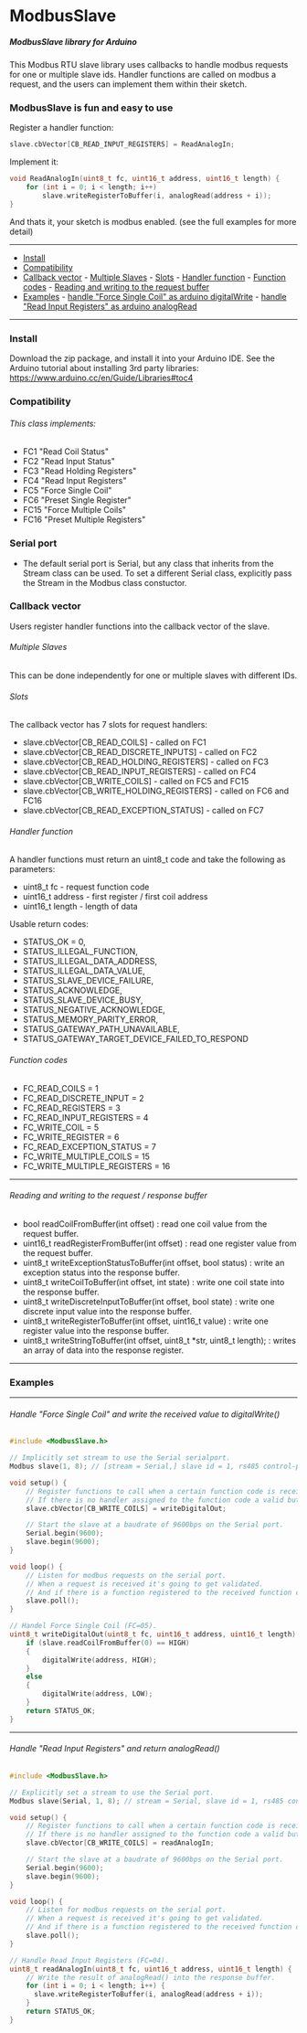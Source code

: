 # ModbusSlave

##### ModbusSlave library for Arduino

This Modbus RTU slave library uses callbacks to handle modbus requests for one or multiple slave ids.
Handler functions are called on modbus a request, and the users can implement them within their sketch.

### ModbusSlave is fun and easy to use

Register a handler function:

```c
slave.cbVector[CB_READ_INPUT_REGISTERS] = ReadAnalogIn;
```

Implement it:

```c
void ReadAnalogIn(uint8_t fc, uint16_t address, uint16_t length) {
    for (int i = 0; i < length; i++)
        slave.writeRegisterToBuffer(i, analogRead(address + i));
}
```

And thats it, your sketch is modbus enabled. (see the full examples for more detail)

---

- [Install](#install)
- [Compatibility](#compatibility)
- [Callback vector](#callback-vector) - [Multiple Slaves](#multiple-slaves) - [Slots](#slots) - [Handler function](#handler-function) - [Function codes](#function-codes) - [Reading and writing to the request buffer](#reading-and-writing-to-the-request-buffer)
- [Examples](#examples) - [handle "Force Single Coil" as arduino digitalWrite](#handle-force-single-coil-as-arduino-digitalwrite) - [handle "Read Input Registers" as arduino analogRead](#handle-read-input-registers-as-arduino-analogread)

---

### Install

Download the zip package, and install it into your Arduino IDE. See the Arduino tutorial about installing 3rd party libraries: https://www.arduino.cc/en/Guide/Libraries#toc4

### Compatibility

###### This class implements:

- FC1 "Read Coil Status"
- FC2 "Read Input Status"
- FC3 "Read Holding Registers"
- FC4 "Read Input Registers"
- FC5 "Force Single Coil"
- FC6 "Preset Single Register"
- FC15 "Force Multiple Coils"
- FC16 "Preset Multiple Registers"

### Serial port

- The default serial port is Serial, but any class that inherits from the Stream class can be used.
  To set a different Serial class, explicitly pass the Stream in the Modbus class constuctor.

### Callback vector

Users register handler functions into the callback vector of the slave.

###### Multiple Slaves

This can be done independently for one or multiple slaves with different IDs.

###### Slots

The callback vector has 7 slots for request handlers:

- slave.cbVector[CB_READ_COILS] - called on FC1
- slave.cbVector[CB_READ_DISCRETE_INPUTS] - called on FC2
- slave.cbVector[CB_READ_HOLDING_REGISTERS] - called on FC3
- slave.cbVector[CB_READ_INPUT_REGISTERS] - called on FC4
- slave.cbVector[CB_WRITE_COILS] - called on FC5 and FC15
- slave.cbVector[CB_WRITE_HOLDING_REGISTERS] - called on FC6 and FC16
- slave.cbVector[CB_READ_EXCEPTION_STATUS] - called on FC7

###### Handler function

A handler functions must return an uint8_t code and take the following as parameters:

- uint8_t fc - request function code
- uint16_t address - first register / first coil address
- uint16_t length - length of data

Usable return codes:

- STATUS_OK = 0,
- STATUS_ILLEGAL_FUNCTION,
- STATUS_ILLEGAL_DATA_ADDRESS,
- STATUS_ILLEGAL_DATA_VALUE,
- STATUS_SLAVE_DEVICE_FAILURE,
- STATUS_ACKNOWLEDGE,
- STATUS_SLAVE_DEVICE_BUSY,
- STATUS_NEGATIVE_ACKNOWLEDGE,
- STATUS_MEMORY_PARITY_ERROR,
- STATUS_GATEWAY_PATH_UNAVAILABLE,
- STATUS_GATEWAY_TARGET_DEVICE_FAILED_TO_RESPOND

###### Function codes

- FC_READ_COILS = 1
- FC_READ_DISCRETE_INPUT = 2
- FC_READ_REGISTERS = 3
- FC_READ_INPUT_REGISTERS = 4
- FC_WRITE_COIL = 5
- FC_WRITE_REGISTER = 6
- FC_READ_EXCEPTION_STATUS = 7
- FC_WRITE_MULTIPLE_COILS = 15
- FC_WRITE_MULTIPLE_REGISTERS = 16

---

###### Reading and writing to the request / response buffer

- bool readCoilFromBuffer(int offset) : read one coil value from the request buffer.
- uint16_t readRegisterFromBuffer(int offset) : read one register value from the request buffer.
- uint8_t writeExceptionStatusToBuffer(int offset, bool status) : write an exception status into the response buffer.
- uint8_t writeCoilToBuffer(int offset, int state) : write one coil state into the response buffer.
- uint8_t writeDiscreteInputToBuffer(int offset, bool state) : write one discrete input value into the response buffer.
- uint8_t writeRegisterToBuffer(int offset, uint16_t value) : write one register value into the response buffer.
- uint8_t writeStringToBuffer(int offset, uint8_t \*str, uint8_t length); : writes an array of data into the response register.

---

### Examples

---

###### Handle "Force Single Coil" and write the received value to digitalWrite()
```cpp
#include <ModbusSlave.h>

// Implicitly set stream to use the Serial serialport.
Modbus slave(1, 8); // [stream = Serial,] slave id = 1, rs485 control-pin = 8

void setup() {
    // Register functions to call when a certain function code is received.
    // If there is no handler assigned to the function code a valid but empty message will be replied.
    slave.cbVector[CB_WRITE_COILS] = writeDigitalOut;

    // Start the slave at a baudrate of 9600bps on the Serial port.
    Serial.begin(9600);
    slave.begin(9600);
}

void loop() {
    // Listen for modbus requests on the serial port.
    // When a request is received it's going to get validated.
    // And if there is a function registered to the received function code, this function will be executed.
    slave.poll();
}

// Handel Force Single Coil (FC=05).
uint8_t writeDigitalOut(uint8_t fc, uint16_t address, uint16_t length) {
    if (slave.readCoilFromBuffer(0) == HIGH)
    {
        digitalWrite(address, HIGH);
    }
    else
    {
        digitalWrite(address, LOW);
    }
    return STATUS_OK;
}

```

---

###### Handle "Read Input Registers" and return analogRead()

```cpp
#include <ModbusSlave.h>

// Explicitly set a stream to use the Serial port.
Modbus slave(Serial, 1, 8); // stream = Serial, slave id = 1, rs485 control-pin = 8

void setup() {
    // Register functions to call when a certain function code is received.
    // If there is no handler assigned to the function code a valid but empty message will be replied.
    slave.cbVector[CB_WRITE_COILS] = readAnalogIn;

    // Start the slave at a baudrate of 9600bps on the Serial port.
    Serial.begin(9600);
    slave.begin(9600);
}

void loop() {
    // Listen for modbus requests on the serial port.
    // When a request is received it's going to get validated.
    // And if there is a function registered to the received function code, this function will be executed.
    slave.poll();
}

// Handle Read Input Registers (FC=04).
uint8_t readAnalogIn(uint8_t fc, uint16_t address, uint16_t length) {
    // Write the result of analogRead() into the response buffer.
    for (int i = 0; i < length; i++) {
      slave.writeRegisterToBuffer(i, analogRead(address + i));
    }
    return STATUS_OK;
}

```
